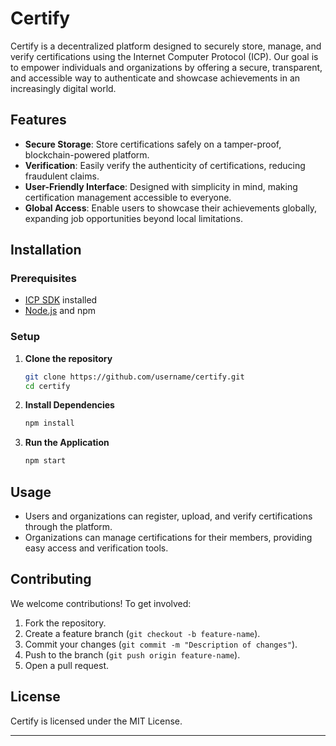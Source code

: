 # Certify

Certify is a decentralized platform designed to securely store, manage, and verify certifications using the Internet Computer Protocol (ICP). Our goal is to empower individuals and organizations by offering a secure, transparent, and accessible way to authenticate and showcase achievements in an increasingly digital world.

## Features

- **Secure Storage**: Store certifications safely on a tamper-proof, blockchain-powered platform.
- **Verification**: Easily verify the authenticity of certifications, reducing fraudulent claims.
- **User-Friendly Interface**: Designed with simplicity in mind, making certification management accessible to everyone.
- **Global Access**: Enable users to showcase their achievements globally, expanding job opportunities beyond local limitations.

## Installation

### Prerequisites
- [ICP SDK](https://sdk.dfinity.org/docs/quickstart/quickstart-intro.html) installed
- [Node.js](https://nodejs.org/) and npm

### Setup

1. **Clone the repository**
    ```bash
    git clone https://github.com/username/certify.git
    cd certify
    ```

2. **Install Dependencies**
    ```bash
    npm install
    ```

3. **Run the Application**
    ```bash
    npm start
    ```

## Usage

- Users and organizations can register, upload, and verify certifications through the platform.
- Organizations can manage certifications for their members, providing easy access and verification tools.

## Contributing

We welcome contributions! To get involved:
1. Fork the repository.
2. Create a feature branch (`git checkout -b feature-name`).
3. Commit your changes (`git commit -m "Description of changes"`).
4. Push to the branch (`git push origin feature-name`).
5. Open a pull request.

## License

Certify is licensed under the MIT License.

---
